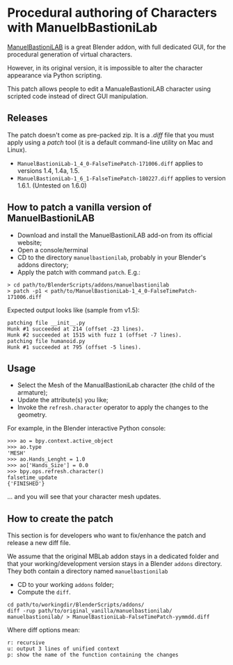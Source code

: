 # Procedural authoring of Characters with ManuelbBastioniLab

[ManuelBastioniLAB](http://www.manuelbastioni.com/) is a great Blender addon, with full dedicated GUI, for the procedural generation of virtual characters.

However, in its original version, it is impossible to alter the character appearance via Python scripting.

This patch allows people to edit a ManualeBastioniLAB character using scripted code instead of direct GUI manipulation.


## Releases

The patch doesn't come as pre-packed zip. It is a _.diff_ file that you must apply using a _patch_ tool (it is a default command-line utility on Mac and Linux).

* `ManuelBastioniLab-1_4_0-FalseTimePatch-171006.diff` applies to versions 1.4, 1.4a, 1.5.
* `ManuelBastioniLab-1_6_1-FalseTimePatch-180227.diff` applies to version 1.6.1. (Untested on 1.6.0)


## How to patch a vanilla version of ManuelBastioniLAB

* Download and install the ManuelBastioniLAB add-on from its official website;
* Open a console/terminal
* CD to the directory `manuelbastionilab`, probably in your Blender's addons directory;
* Apply the patch with command `patch`. E.g.:

```
> cd path/to/BlenderScripts/addons/manuelbastionilab
> patch -p1 < path/to/ManuelBastioniLab-1_4_0-FalseTimePatch-171006.diff
```

Expected output looks like (sample from v1.5):

```
patching file __init__.py
Hunk #1 succeeded at 214 (offset -23 lines).
Hunk #2 succeeded at 1515 with fuzz 1 (offset -7 lines).
patching file humanoid.py
Hunk #1 succeeded at 795 (offset -5 lines).
```


## Usage

* Select the Mesh of the ManualBastioniLab character (the child of the armature);
* Update the attribute(s) you like;
* Invoke the `refresh.character` operator to apply the changes to the geometry.

For example, in the Blender interactive Python console:

```
>>> ao = bpy.context.active_object
>>> ao.type
'MESH'
>>> ao.Hands_Lenght = 1.0
>>> ao['Hands_Size'] = 0.0
>>> bpy.ops.refresh.character()
falsetime_update
{'FINISHED'}
```

... and you will see that your character mesh updates.


## How to create the patch

This section is for developers who want to fix/enhance the patch and release a new diff file.

We assume that the original MBLab addon stays in a dedicated folder and that your working/development version stays in a Blender `addons` directory. They both contain a directory named `manuelbastionilab`

* CD to your working `addons` folder;
* Compute the `diff`.

```
cd path/to/workingdir/BlenderScripts/addons/
diff -rup path/to/original_vanilla/manuelbastionilab/ manuelbastionilab/ > ManuelBastioniLab-FalseTimePatch-yymmdd.diff
```

Where diff options mean:

```
r: recursive
u: output 3 lines of unified context
p: show the name of the function containing the changes
```
